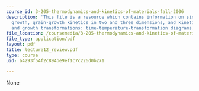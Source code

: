 ```yaml
---
course_id: 3-205-thermodynamics-and-kinetics-of-materials-fall-2006
description: 'This file is a resource which contains information on sintering, grain
  growth, grain-growth kinetics in two and three dimensions, and kinetics of nucleation
  and growth transformations: time-temperature-transformation diagrams.'
file_location: /coursemedia/3-205-thermodynamics-and-kinetics-of-materials-fall-2006/a4293f54f2c894be9ef1c7c226d0b271_lecture12_review.pdf
file_type: application/pdf
layout: pdf
title: lecture12_review.pdf
type: course
uid: a4293f54f2c894be9ef1c7c226d0b271

---
```

None